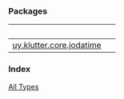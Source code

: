


### Packages

|&nbsp;|&nbsp;|
|---|---|
| [uy.klutter.core.jodatime](uy.klutter.core.jodatime/index.md) |  |

### Index

[All Types](alltypes/index.md)